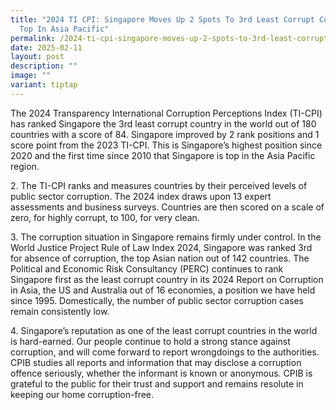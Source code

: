 ```yaml
---
title: "2024 TI CPI: Singapore Moves Up 2 Spots To 3rd Least Corrupt Country and
  Top In Asia Pacific"
permalink: /2024-ti-cpi-singapore-moves-up-2-spots-to-3rd-least-corrupt-country-and-top-in-asia-pacific/
date: 2025-02-11
layout: post
description: ""
image: ""
variant: tiptap
---
```

<p>The 2024 Transparency International Corruption Perceptions Index (TI-CPI)
has ranked Singapore the 3rd least corrupt country in the world out of
180 countries with a score of 84. Singapore improved by 2 rank positions
and 1 score point from the 2023 TI-CPI. This is Singapore’s highest position
since 2020 and the first time since 2010 that Singapore is top in the Asia
Pacific region.</p>
<p>2. The TI-CPI ranks and measures countries by their perceived levels of
public sector corruption. The 2024 index draws upon 13 expert assessments
and business surveys. Countries are then scored on a scale of zero, for
highly corrupt, to 100, for very clean.</p>
<p>3. The corruption situation in Singapore remains firmly under control.
In the World Justice Project Rule of Law Index 2024, Singapore was ranked
3rd for absence of corruption, the top Asian nation out of 142 countries.
The Political and Economic Risk Consultancy (PERC) continues to rank Singapore
first as the least corrupt country in its 2024 Report on Corruption in
Asia, the US and Australia out of 16 economies, a position we have held
since 1995. Domestically, the number of public sector corruption cases
remain consistently low.</p>
<p>4. Singapore’s reputation as one of the least corrupt countries in the
world is hard-earned. Our people continue to hold a strong stance against
corruption, and will come forward to report wrongdoings to the authorities.
CPIB studies all reports and information that may disclose a corruption
offence seriously, whether the informant is known or anonymous. CPIB is
grateful to the public for their trust and support and remains resolute
in keeping our home corruption-free.</p>
<p></p>